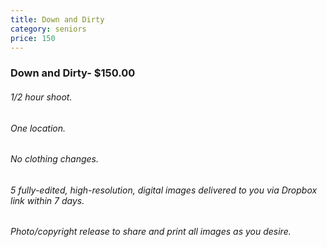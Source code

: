 ```yaml
---
title: Down and Dirty
category: seniors
price: 150
---
```


### Down and Dirty- $150.00
###### 1/2 hour shoot.
###### One location.
###### No clothing changes.
###### 5 fully-edited, high-resolution, digital images delivered to you via Dropbox link within 7 days.
###### Photo/copyright release to share and print all images as you desire.